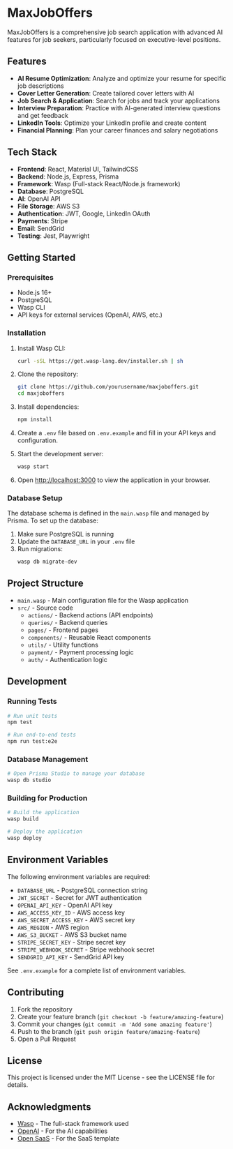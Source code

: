 # MaxJobOffers

MaxJobOffers is a comprehensive job search application with advanced AI features for job seekers, particularly focused on executive-level positions.

## Features

- **AI Resume Optimization**: Analyze and optimize your resume for specific job descriptions
- **Cover Letter Generation**: Create tailored cover letters with AI
- **Job Search & Application**: Search for jobs and track your applications
- **Interview Preparation**: Practice with AI-generated interview questions and get feedback
- **LinkedIn Tools**: Optimize your LinkedIn profile and create content
- **Financial Planning**: Plan your career finances and salary negotiations

## Tech Stack

- **Frontend**: React, Material UI, TailwindCSS
- **Backend**: Node.js, Express, Prisma
- **Framework**: Wasp (Full-stack React/Node.js framework)
- **Database**: PostgreSQL
- **AI**: OpenAI API
- **File Storage**: AWS S3
- **Authentication**: JWT, Google, LinkedIn OAuth
- **Payments**: Stripe
- **Email**: SendGrid
- **Testing**: Jest, Playwright

## Getting Started

### Prerequisites

- Node.js 16+
- PostgreSQL
- Wasp CLI
- API keys for external services (OpenAI, AWS, etc.)

### Installation

1. Install Wasp CLI:
   ```bash
   curl -sSL https://get.wasp-lang.dev/installer.sh | sh
   ```

2. Clone the repository:
   ```bash
   git clone https://github.com/yourusername/maxjoboffers.git
   cd maxjoboffers
   ```

3. Install dependencies:
   ```bash
   npm install
   ```

4. Create a `.env` file based on `.env.example` and fill in your API keys and configuration.

5. Start the development server:
   ```bash
   wasp start
   ```

6. Open [http://localhost:3000](http://localhost:3000) to view the application in your browser.

### Database Setup

The database schema is defined in the `main.wasp` file and managed by Prisma. To set up the database:

1. Make sure PostgreSQL is running
2. Update the `DATABASE_URL` in your `.env` file
3. Run migrations:
   ```bash
   wasp db migrate-dev
   ```

## Project Structure

- `main.wasp` - Main configuration file for the Wasp application
- `src/` - Source code
  - `actions/` - Backend actions (API endpoints)
  - `queries/` - Backend queries
  - `pages/` - Frontend pages
  - `components/` - Reusable React components
  - `utils/` - Utility functions
  - `payment/` - Payment processing logic
  - `auth/` - Authentication logic

## Development

### Running Tests

```bash
# Run unit tests
npm test

# Run end-to-end tests
npm run test:e2e
```

### Database Management

```bash
# Open Prisma Studio to manage your database
wasp db studio
```

### Building for Production

```bash
# Build the application
wasp build

# Deploy the application
wasp deploy
```

## Environment Variables

The following environment variables are required:

- `DATABASE_URL` - PostgreSQL connection string
- `JWT_SECRET` - Secret for JWT authentication
- `OPENAI_API_KEY` - OpenAI API key
- `AWS_ACCESS_KEY_ID` - AWS access key
- `AWS_SECRET_ACCESS_KEY` - AWS secret key
- `AWS_REGION` - AWS region
- `AWS_S3_BUCKET` - AWS S3 bucket name
- `STRIPE_SECRET_KEY` - Stripe secret key
- `STRIPE_WEBHOOK_SECRET` - Stripe webhook secret
- `SENDGRID_API_KEY` - SendGrid API key

See `.env.example` for a complete list of environment variables.

## Contributing

1. Fork the repository
2. Create your feature branch (`git checkout -b feature/amazing-feature`)
3. Commit your changes (`git commit -m 'Add some amazing feature'`)
4. Push to the branch (`git push origin feature/amazing-feature`)
5. Open a Pull Request

## License

This project is licensed under the MIT License - see the LICENSE file for details.

## Acknowledgments

- [Wasp](https://wasp-lang.dev/) - The full-stack framework used
- [OpenAI](https://openai.com/) - For the AI capabilities
- [Open SaaS](https://github.com/wasp-lang/open-saas) - For the SaaS template
